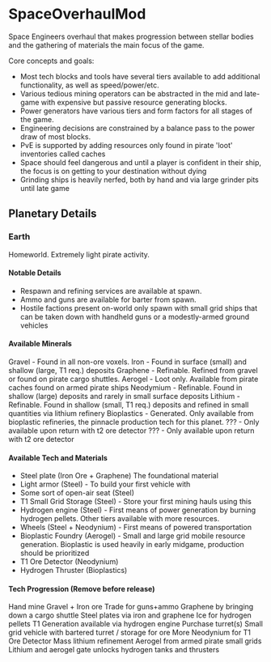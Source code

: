 # SpaceOverhaulMod
Space Engineers overhaul that makes progression between stellar bodies and the gathering of materials the main focus of the game. 

Core concepts and goals:
- Most tech blocks and tools have several tiers available to add additional functionality, as well as speed/power/etc.
- Various tedious mining operators can be abstracted in the mid and late-game with expensive but passive resource generating blocks.
- Power generators have various tiers and form factors for all stages of the game.
- Engineering decisions are constrained by a balance pass to the power draw of most blocks. 
- PvE is supported by adding resources only found in pirate 'loot' inventories called caches
- Space should feel dangerous and until a player is confident in their ship, the focus is on getting to your destination without dying
- Grinding ships is heavily nerfed, both by hand and via large grinder pits until late game

## Planetary Details
### Earth
Homeworld. Extremely light pirate activity. 

#### Notable Details
- Respawn and refining services are available at spawn. 
- Ammo and guns are available for barter from spawn.
- Hostile factions present on-world only spawn with small grid ships that can be taken down with handheld guns or a modestly-armed ground vehicles

#### Available Minerals
Gravel - Found in all non-ore voxels.
Iron - Found in surface (small) and shallow (large, T1 req.) deposits
Graphene - Refinable. Refined from gravel or found on pirate cargo shuttles.
Aerogel - Loot only. Available from pirate caches found on armed pirate ships
Neodymium - Refinable. Found in shallow (large) deposits and rarely in small surface deposits
Lithium - Refinable. Found in shallow (small, T1 req.) deposits and refined in small quantities via lithium refinery
Bioplastics - Generated. Only available from bioplastic refineries, the pinnacle production tech for this planet.
??? - Only available upon return with t2 ore detector
??? - Only available upon return with t2 ore detector

#### Available Tech and Materials
- Steel plate (Iron Ore + Graphene) The foundational material
- Light armor (Steel) - To build your first vehicle with
- Some sort of open-air seat (Steel) 
- T1 Small Grid Storage (Steel) - Store your first mining hauls using this
- Hydrogen engine (Steel) - First means of power generation by burning hydrogen pellets. Other tiers available with more resources.
- Wheels (Steel + Neodynium) - First means of powered transportation
- Bioplastic Foundry (Aerogel) - Small and large grid mobile resource generation. Bioplastic is used heavily in early midgame, production should be prioritized
- T1 Ore Detector (Neodynium)
- Hydrogen Thruster (Bioplastics)

#### Tech Progression (Remove before release)
Hand mine Gravel + Iron ore 
Trade for guns+ammo
Graphene by bringing down a cargo shuttle
Steel plates via iron and graphene
Ice for hydrogen pellets
T1 Generation available via hydrogen engine 
Purchase turret(s)
Small grid vehicle with bartered turret / storage for ore
More Neodynium for T1 Ore Detector
Mass lithium refinement
Aerogel from armed pirate small grids
Lithium and aerogel gate unlocks hydrogen tanks and thrusters

